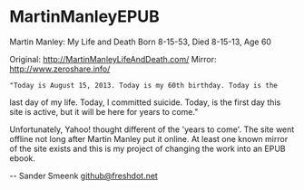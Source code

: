 MartinManleyEPUB
================

Martin Manley: My Life and Death
Born 8-15-53, Died 8-15-13, Age 60

Original: http://MartinManleyLifeAndDeath.com/
Mirror:   http://www.zeroshare.info/

    "Today is August 15, 2013. Today is my 60th birthday. Today is the
last day of my life. Today, I committed suicide. Today, is the first day
this site is active, but it will be here for years to come."


Unfortunately, Yahoo! thought different of the 'years to come'.
The site went offline not long after Martin Manley put it online.
At least one known mirror of the site exists and this is my project
of changing the work into an EPUB ebook.

 -- Sander Smeenk <github@freshdot.net>
